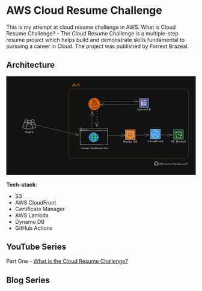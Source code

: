 # AWS Cloud Resume Challenge

This is my attempt at cloud resume challenge in AWS.
What is Cloud Resume Challenge? - The Cloud Resume Challenge is a multiple-step resume project which helps build and demonstrate skills fundamental to pursuing a career in Cloud. The project was published by Forrest Brazeal.

## Architecture

![Architecture Diagram](/img/AWS-Architecture-Cloud-resume-challenge.png)

**Tech-stack**:

- S3
- AWS CloudFront
- Certificate Manager
- AWS Lambda
- Dynamo DB
- GitHub Actions

## YouTube Series

Part One - [What is the Cloud Resume Challenge?](https://youtu.be/NNKzYhvqq5w)

## Blog Series
